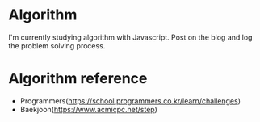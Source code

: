 # Algorithm
I'm currently studying algorithm with Javascript.
Post on the blog and log the problem solving process.

# Algorithm reference
- Programmers(https://school.programmers.co.kr/learn/challenges)
- Baekjoon(https://www.acmicpc.net/step)
